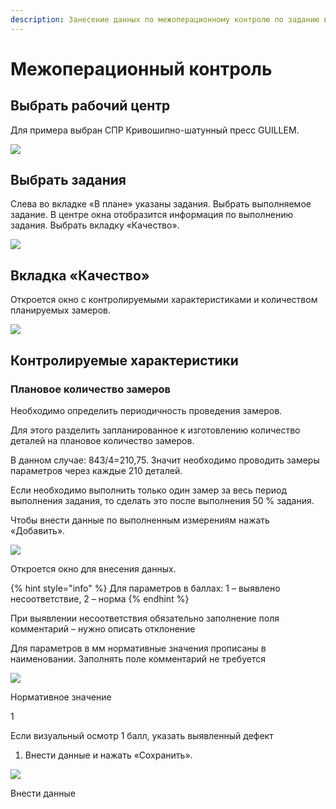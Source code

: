 ```yaml
---
description: Занесение данных по межоперационному контролю по заданию выработки
---
```


# Межоперационный контроль

## Выбрать рабочий центр

Для примера выбран СПР Кривошипно-шатунный пресс GUILLEM.

![](<../../../../.gitbook/assets/2 (53).png>)

## Выбрать задания

Слева во вкладке «В плане» указаны задания. Выбрать выполняемое задание. В центре окна отобразится информация по выполнению задания. Выбрать вкладку «Качество».

![](<../../../../.gitbook/assets/3 (84).png>)

## Вкладка «Качество»

Откроется окно с контролируемыми характеристиками и количеством планируемых замеров.

![](<../../../../.gitbook/assets/4 (69).png>)

## Контролируемые характеристики

### Плановое количество замеров

Необходимо определить периодичность проведения замеров.

Для этого разделить запланированное к изготовлению количество деталей на плановое количество замеров.

В данном случае: 843/4=210,75. Значит необходимо проводить замеры параметров через каждые 210 деталей.

Если необходимо выполнить только один замер за весь период выполнения задания, то сделать это после выполнения 50 % задания.

Чтобы внести данные по выполненным измерениям нажать «Добавить».

![](<../../../../.gitbook/assets/5 (5).png>)

Откроется окно для внесения данных.

{% hint style="info" %}
Для параметров в баллах: 1 – выявлено несоответствие, 2 – норма
{% endhint %}

При выявлении несоответствия обязательно заполнение поля комментарий – нужно описать отклонение

Для параметров в мм нормативные значения прописаны в наименовании. Заполнять поле комментарий не требуется

![](<../../../../.gitbook/assets/6 (8).png>)

Нормативное значение

1

Если визуальный осмотр 1 балл, указать выявленный дефект

1. Внести данные и нажать «Сохранить».

![](<../../../../.gitbook/assets/7 (59).png>)

Внести данные
